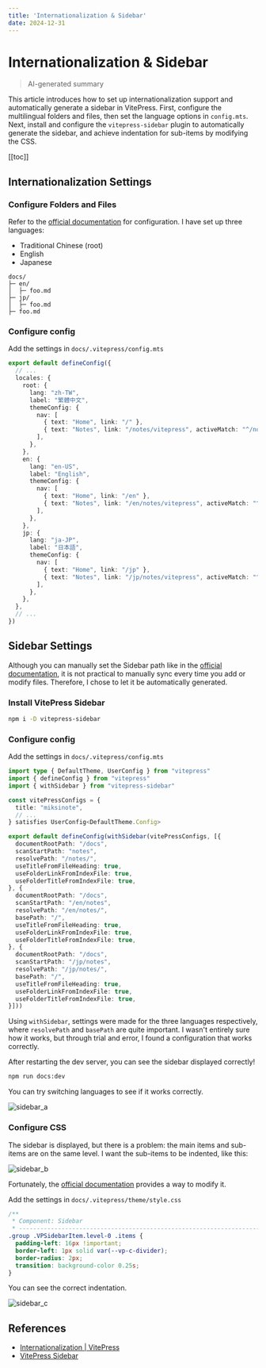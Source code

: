 ```yaml
---
title: 'Internationalization & Sidebar'
date: 2024-12-31
---
```


# Internationalization & Sidebar

> AI-generated summary

<!-- excerpt -->

This article introduces how to set up internationalization support and automatically generate a sidebar in VitePress. First, configure the multilingual folders and files, then set the language options in `config.mts`. Next, install and configure the `vitepress-sidebar` plugin to automatically generate the sidebar, and achieve indentation for sub-items by modifying the CSS.

<!-- excerpt -->

[[toc]]

## Internationalization Settings

### Configure Folders and Files

Refer to the [official documentation](https://vitepress.dev/guide/i18n#internationalization) for configuration. I have set up three languages:

- Traditional Chinese (root)
- English
- Japanese

```
docs/
├─ en/
│  ├─ foo.md
├─ jp/
│  ├─ foo.md
├─ foo.md
```

### Configure config

Add the settings in `docs/.vitepress/config.mts`

```typescript
export default defineConfig({
  // ...
  locales: {
    root: {
      lang: "zh-TW",
      label: "繁體中文",
      themeConfig: {
        nav: [
          { text: "Home", link: "/" },
          { text: "Notes", link: "/notes/vitepress", activeMatch: "^/notes" },
        ],
      },
    },
    en: {
      lang: "en-US",
      label: "English",
      themeConfig: {
        nav: [
          { text: "Home", link: "/en" },
          { text: "Notes", link: "/en/notes/vitepress", activeMatch: "^/en/notes" },
        ],
      },
    },
    jp: {
      lang: "ja-JP",
      label: "日本語",
      themeConfig: {
        nav: [
          { text: "Home", link: "/jp" },
          { text: "Notes", link: "/jp/notes/vitepress", activeMatch: "^/jp/notes" },
        ],
      },
    },
  },
  // ...
})
```

## Sidebar Settings

Although you can manually set the Sidebar path like in the [official documentation](https://vitepress.dev/reference/default-theme-sidebar#sidebar), it is not practical to manually sync every time you add or modify files. Therefore, I chose to let it be automatically generated.

### Install VitePress Sidebar

```bash
npm i -D vitepress-sidebar
```

### Configure config

Add the settings in `docs/.vitepress/config.mts`

```typescript
import type { DefaultTheme, UserConfig } from "vitepress"
import { defineConfig } from "vitepress"
import { withSidebar } from "vitepress-sidebar"

const vitePressConfigs = {
  title: "miksinote",
  // ...
} satisfies UserConfig<DefaultTheme.Config>

export default defineConfig(withSidebar(vitePressConfigs, [{
  documentRootPath: "/docs",
  scanStartPath: "notes",
  resolvePath: "/notes/",
  useTitleFromFileHeading: true,
  useFolderLinkFromIndexFile: true,
  useFolderTitleFromIndexFile: true,
}, {
  documentRootPath: "/docs",
  scanStartPath: "/en/notes",
  resolvePath: "/en/notes/",
  basePath: "/",
  useTitleFromFileHeading: true,
  useFolderLinkFromIndexFile: true,
  useFolderTitleFromIndexFile: true,
}, {
  documentRootPath: "/docs",
  scanStartPath: "/jp/notes",
  resolvePath: "/jp/notes/",
  basePath: "/",
  useTitleFromFileHeading: true,
  useFolderLinkFromIndexFile: true,
  useFolderTitleFromIndexFile: true,
}]))
```

Using `withSidebar`, settings were made for the three languages respectively, where `resolvePath` and `basePath` are quite important. I wasn't entirely sure how it works, but through trial and error, I found a configuration that works correctly.

After restarting the dev server, you can see the sidebar displayed correctly!

```bash
npm run docs:dev
```

You can try switching languages to see if it works correctly.

![sidebar_a](https://cdn.miksin.art/miksinote/img/notes/vitepress/04_internationalization/sidebar_a.webp)

### Configure CSS

The sidebar is displayed, but there is a problem: the main items and sub-items are on the same level. I want the sub-items to be indented, like this:

![sidebar_b](https://cdn.miksin.art/miksinote/img/notes/vitepress/04_internationalization/sidebar_b.webp)

Fortunately, the [official documentation](https://vitepress-sidebar.cdget.com/advanced-usage/multi-level-sidebar-with-indents#multi-level-sidebar-with-indents) provides a way to modify it.

Add the settings in `docs/.vitepress/theme/style.css`

```css
/**
 * Component: Sidebar
 * -------------------------------------------------------------------------- */
.group .VPSidebarItem.level-0 .items {
  padding-left: 16px !important;
  border-left: 1px solid var(--vp-c-divider);
  border-radius: 2px;
  transition: background-color 0.25s;
}
```

You can see the correct indentation.

![sidebar_c](https://cdn.miksin.art/miksinote/img/notes/vitepress/04_internationalization/sidebar_c.webp)

## References

- [Internationalization | VitePress](https://vitepress.dev/guide/i18n#internationalization)
- [VitePress Sidebar](https://vitepress-sidebar.cdget.com/)
